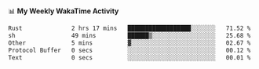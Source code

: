 <!--
**stamp711/stamp711** is a ✨ _special_ ✨ repository because its `README.md` (this file) appears on your GitHub profile.

Here are some ideas to get you started:

- 🔭 I’m currently working on ...
- 🌱 I’m currently learning ...
- 👯 I’m looking to collaborate on ...
- 🤔 I’m looking for help with ...
- 💬 Ask me about ...
- 📫 How to reach me: ...
- 😄 Pronouns: ...
- ⚡ Fun fact: ...
-->

📊 **My Weekly WakaTime Activity**

<!--START_SECTION:waka-->

```txt
Rust              2 hrs 17 mins   ██████████████████░░░░░░░   71.52 %
sh                49 mins         ██████▒░░░░░░░░░░░░░░░░░░   25.68 %
Other             5 mins          ▓░░░░░░░░░░░░░░░░░░░░░░░░   02.67 %
Protocol Buffer   0 secs          ░░░░░░░░░░░░░░░░░░░░░░░░░   00.12 %
Text              0 secs          ░░░░░░░░░░░░░░░░░░░░░░░░░   00.01 %
```

<!--END_SECTION:waka-->
